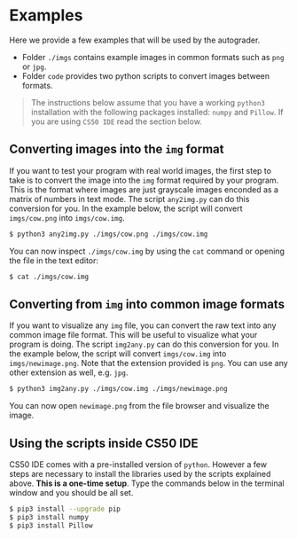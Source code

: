 # Examples

Here we provide a few examples that will be used by the autograder.  
- Folder `./imgs` contains example images in common formats such as `png` or `jpg`.  
- Folder `code` provides two python scripts to convert images between formats.

> The instructions below assume that you have a working `python3` installation with the following packages installed: `numpy` and `Pillow`.  If you are using `CS50 IDE` read the section below.

## Converting images into the `img` format
If you want to test your program with real world images, the first step to take is to convert the image into the `img` format required by your program.  This is the format where images are just grayscale images enconded as a matrix of numbers in text mode.  The script `any2img.py` can do this conversion for you.  In the example below, the script will convert `imgs/cow.png` into `imgs/cow.img`.

```bash
$ python3 any2img.py ./imgs/cow.png ./imgs/cow.img
```

You can now inspect `./imgs/cow.img` by using the `cat` command or opening the file in the text editor:

```bash
$ cat ./imgs/cow.img
```

## Converting from `img` into common image formats 

If you want to visualize any `img` file, you can convert the raw text into any common image file format.  This will be useful to visualize what your program is doing.  The script `img2any.py` can do this conversion for you.  In the example below, the script will convert `imgs/cow.img` into `imgs/newimage.png`.  Note that the extension provided is `png`.  You can use any other extension as well, e.g. `jpg`.

```bash
$ python3 img2any.py ./imgs/cow.img ./imgs/newimage.png
```

You can now open `newimage.png` from the file browser and visualize the image.

## Using the scripts inside CS50 IDE

CS50 IDE comes with a pre-installed version of `python`.  However a few steps are necessary to install the libraries used by the scripts explained above.  **This is a one-time setup**.  Type the commands below in the terminal window and you should be all set.

```bash
$ pip3 install --upgrade pip
$ pip3 install numpy
$ pip3 install Pillow
```